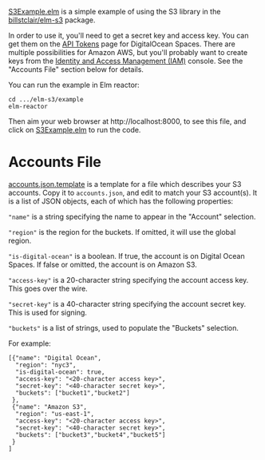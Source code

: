 [S3Example.elm](S3Example.elm) is a simple example of using the S3 library in the [billstclair/elm-s3](http://package.elm-lang.org/packages/billstclair/elm-s3/latest) package.

In order to use it, you'll need to get a secret key and access key. You can get them on the [API Tokens](https://cloud.digitalocean.com/settings/api/tokens) page for DigitalOcean Spaces. There are multiple possibilities for Amazon AWS, but you'll probably want to create keys from the [Identity and Access Management (IAM)](https://console.aws.amazon.com/iam/) console. See the "Accounts File" section below for details.

You can run the example in Elm reactor:

    cd .../elm-s3/example
    elm-reactor
    
Then aim your web browser at http://localhost:8000, to see this file, and click on [S3Example.elm](S3Example.elm) to run the code.

# Accounts File

[accounts.json.template](accounts.json.template) is a template for a file which describes your S3 accounts. Copy it to `accounts.json`, and edit to match your S3 account(s). It is a list of JSON objects, each of which has the following properties:

`"name"` is a string specifying the name to appear in the "Account" selection.

`"region"` is the region for the buckets. If omitted, it will use the global region.

`"is-digital-ocean"` is a boolean. If true, the account is on Digital Ocean Spaces. If false or omitted, the account is on Amazon S3.

`"access-key"` is a 20-character string specifying the account access key. This goes over the wire.

`"secret-key"` is a 40-character string specifying the account secret key. This is used for signing.

`"buckets"` is a list of strings, used to populate the "Buckets" selection.

For example:

    [{"name": "Digital Ocean",
      "region": "nyc3",
      "is-digital-ocean": true,
      "access-key": "<20-character access key>",
      "secret-key": "<40-character secret key>",
      "buckets": ["bucket1","bucket2"]
     },
     {"name": "Amazon S3",
      "region": "us-east-1",
      "access-key": "<20-character access key>",
      "secret-key": "<40-character secret key>",
      "buckets": ["bucket3","bucket4","bucket5"]
     }
    ]

